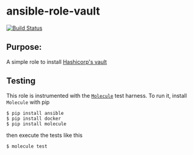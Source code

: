 # ansible-role-vault


[![Build Status](https://travis-ci.org/Solinea/ansible-role-vault.svg?branch=master)](https://travis-ci.org/Solinea/ansible-role-vault)

## Purpose:
A simple role to install [Hashicorp's vault](https://www.vaultproject.io/)

## Testing 
This role is instrumented with the [`Molecule`](https://molecule.readthedocs.io/en/stable-1.25/) test harness. To run it, install `Molecule` with pip
 ```commandline
$ pip install ansible
$ pip install docker
$ pip install molecule
```
then execute the tests like this
```commandline
$ molecule test 
```
